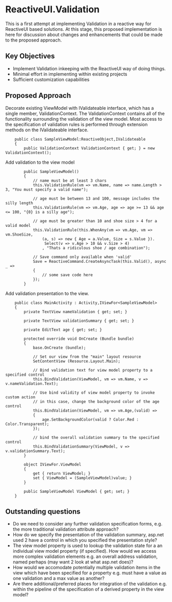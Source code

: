 # ReactiveUI.Validation

This is a first attempt at implementing Validation in a reactive way for ReactiveUI based solutions. At this stage, this proposed implementation is here for discussion about changes and enhancements that could be made to the proposed approach.

## Key Objectives


* Implement Validation inkeeping with the ReactiveUI way of doing things.
* Minimal effort in implementing within existing projects
* Sufficient customization capabilities

## Proposed Approach

Decorate existing ViewModel with IValidateable interface, which has a single member, ValidationContext. The ValidationContext contains all of the functionality surrounding the validation of the view model.  Most access to the specification of validation rules is performed through extension methods on the IValidateable interface.

```
    public class SampleViewModel:ReactiveObject,IValidateable
    {
        public ValidationContext ValidationContext { get; } = new ValidationContext();

```

Add validation to the view model

```
        public SampleViewModel()
        {
            // name must be at least 3 chars
            this.ValidationRule(vm => vm.Name, name => name.Length > 3, "You must specify a valid name");

            // age must be between 13 and 100, message includes the silly length
            this.ValidationRule(vm => vm.Age, age => age >= 13 && age <= 100, "{0} is a silly age");

            // age must be greater than 10 and shoe size > 4 for a valid model
            this.ValidationRule(this.WhenAny(vm => vm.Age, vm => vm.ShoeSize, 
                (a, s) => new { Age = a.Value, Size = s.Value }).
                 Select(v => v.Age > 10 && v.Size > 4)
                , "Thats a ridiculous shoe / age combination");

            // Save command only available when 'valid'
            Save = ReactiveCommand.CreateAsyncTask(this.Valid(), async _ =>
            {
                // some save code here
            });
        }

```

Add validation presentation to the view.

```
	public class MainActivity : Activity,IViewFor<SampleViewModel>
	{
	    private TextView nameValidation { get; set; }

        private TextView validationSummary { get; set; }

        private EditText age { get; set; }

		protected override void OnCreate (Bundle bundle)
		{
			base.OnCreate (bundle);

			// Set our view from the "main" layout resource
			SetContentView (Resource.Layout.Main);

            // Bind validation text for view model property to a specified control
		    this.BindValidation(ViewModel, vm => vm.Name, v => v.nameValidation.Text);

            // Use bind validity of view model property to invoke custom action
            // in this case, change the background color of the age control
		    this.BindValidation(ViewModel, vm => vm.Age,(valid) =>
		    {
		        age.SetBackgroundColor(valid ? Color.Red : Color.Transparent); 
		    });

            // bind the overall validation summary to the specified control
            this.BindValidationSummary(ViewModel, v => v.validationSummary.Text);
        }

	    object IViewFor.ViewModel
	    {
	        get { return ViewModel; }
	        set { ViewModel = (SampleViewModel)value; }
	    }

	    public SampleViewModel ViewModel { get; set; }
	}

```

## Outstanding questions

* Do we need to consider any further validation specification forms, e.g. the more traditional validation attribute approach?
* How do we specify the presentation of the validation summary, asp.net used 2 have a control in which you specified the presentation style?
* The view model property is used to lookup the validation state for a an individual view model property (if specified). How would we access more complex validation elements e.g. an overall address validation, named perhaps (may want 2 look at what asp.net does)?
* How would we accomodate potentially multiple validation items in the view which have been specified for a property e.g. must have a value as one validation and a max value as another?
* Are there additional/preferred places for integration of the validation e.g. within the pipeline of the specification of a derived property in the view model?
